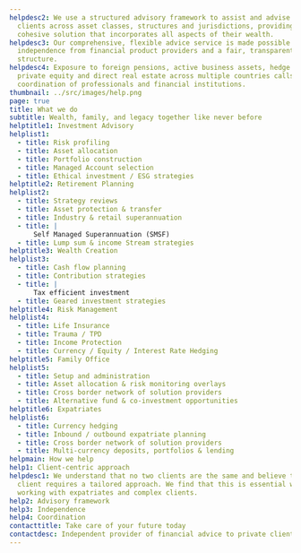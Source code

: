 ```yaml
---
helpdesc2: We use a structured advisory framework to assist and advise our
  clients across asset classes, structures and jurisdictions, providing a
  cohesive solution that incorporates all aspects of their wealth.
helpdesc3: Our comprehensive, flexible advice service is made possible by our
  independence from financial product providers and a fair, transparent flat fee
  structure.
helpdesc4: Exposure to foreign pensions, active business assets, hedge funds,
  private equity and direct real estate across multiple countries calls for the
  coordination of professionals and financial institutions.
thumbnail: ../src/images/help.png
page: true
title: What we do
subtitle: Wealth, family, and legacy together like never before
helptitle1: Investment Advisory
helplist1:
  - title: Risk profiling
  - title: Asset allocation
  - title: Portfolio construction
  - title: Managed Account selection
  - title: Ethical investment / ESG strategies
helptitle2: Retirement Planning
helplist2:
  - title: Strategy reviews
  - title: Asset protection & transfer
  - title: Industry & retail superannuation
  - title: |
      Self Managed Superannuation (SMSF)
  - title: Lump sum & income Stream strategies
helptitle3: Wealth Creation
helplist3:
  - title: Cash flow planning
  - title: Contribution strategies
  - title: |
      Tax efficient investment
  - title: Geared investment strategies
helptitle4: Risk Management
helplist4:
  - title: Life Insurance
  - title: Trauma / TPD
  - title: Income Protection
  - title: Currency / Equity / Interest Rate Hedging
helptitle5: Family Office
helplist5:
  - title: Setup and administration
  - title: Asset allocation & risk monitoring overlays
  - title: Cross border network of solution providers
  - title: Alternative fund & co-investment opportunities
helptitle6: Expatriates
helplist6:
  - title: Currency hedging
  - title: Inbound / outbound expatriate planning
  - title: Cross border network of solution providers
  - title: Multi-currency deposits, portfolios & lending
helpmain: How we help
help1: Client-centric approach
helpdesc1: We understand that no two clients are the same and believe that each
  client requires a tailored approach. We find that this is essential when
  working with expatriates and complex clients.
help2: Advisory framework
help3: Independence
help4: Coordination
contacttitle: Take care of your future today
contactdesc: Independent provider of financial advice to private clients and their families
---
```

